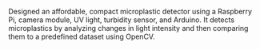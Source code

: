 Designed an affordable, compact microplastic detector using a Raspberry Pi, camera module, UV light, turbidity sensor, and Arduino. It detects microplastics by analyzing changes in light intensity and then comparing them to a predefined dataset using OpenCV.
